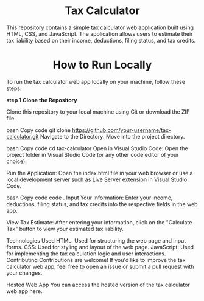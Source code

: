 **<h1 align="center" id="title">Tax Calculator </h1>**
<p>This repository contains a simple tax calculator web application built using HTML, CSS, and JavaScript. The application allows users to estimate their tax liability based on their income, deductions, filing status, and tax credits.</p>

**<h1 align="center" id="title">How to Run Locally</h1>**
<p>To run the tax calculator web app locally on your machine, follow these steps:</p>

**<p> step 1 Clone the Repository</p>**
  Clone this repository to your local machine using Git or download the ZIP file.

bash
Copy code
git clone https://github.com/your-username/tax-calculator.git
Navigate to the Directory: Move into the project directory.

bash
Copy code
cd tax-calculator
Open in Visual Studio Code: Open the project folder in Visual Studio Code (or any other code editor of your choice).

Run the Application: Open the index.html file in your web browser or use a local development server such as Live Server extension in Visual Studio Code.

bash
Copy code
code .
Input Your Information: Enter your income, deductions, filing status, and tax credits into the respective fields in the web app.

View Tax Estimate: After entering your information, click on the "Calculate Tax" button to view your estimated tax liability.

Technologies Used
HTML: Used for structuring the web page and input forms.
CSS: Used for styling and layout of the web page.
JavaScript: Used for implementing the tax calculation logic and user interactions.
Contributing
Contributions are welcome! If you'd like to improve the tax calculator web app, feel free to open an issue or submit a pull request with your changes.

Hosted Web App
You can access the hosted version of the tax calculator web app here.


